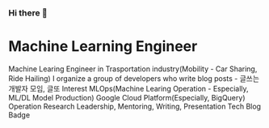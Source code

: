 ### Hi there 👋

<!--
**SeonggonKim/SeonggonKim** is a ✨ _special_ ✨ repository because its `README.md` (this file) appears on your GitHub profile.

Here are some ideas to get you started:

- 🔭 I’m currently working on ...
- 🌱 I’m currently learning ...
- 👯 I’m looking to collaborate on ...
- 🤔 I’m looking for help with ...
- 💬 Ask me about ...
- 📫 How to reach me: ...
- 😄 Pronouns: ...
- ⚡ Fun fact: ...
-->
# Machine Learning Engineer
Machine Learing Engineer in Trasportation industry(Mobility - Car Sharing, Ride Hailing)
I organize a group of developers who write blog posts - 글쓰는 개발자 모임, 글또
Interest
MLOps(Machine Learing Operation - Especially, ML/DL Model Production)
Google Cloud Platform(Especially, BigQuery)
Operation Research
Leadership, Mentoring, Writing, Presentation
Tech Blog Badge 
